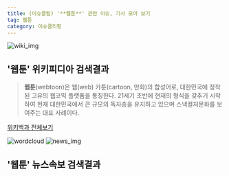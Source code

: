 ```yaml
---
title: (이슈클립) '**웹툰**' 관련 이슈, 기사 모아 보기
tag: 웹툰
category: 이슈클리핑
---
```

![wiki_img](https://user-images.githubusercontent.com/42597476/44503234-41136a80-a6d0-11e8-9071-6fc6418eafe4.png)
## **'**웹툰**'** 위키피디아 검색결과
>**웹툰**(webtoon)은 웹(web) 카툰(cartoon, 만화)의 합성어로, 대한민국에 정착된 고유의 웹코믹 플랫폼을 통칭한다. 21세기 초반에 현재의 형식을 갖추기 시작하여 현재 대한민국에서 큰 규모의 독자층을 유지하고 있으며 스낵컬처문화를 보여주는 대표 사례이다.

<a href="https://ko.wikipedia.org/wiki/웹툰" target="_blank">위키백과 전체보기</a>

![wordcloud](https://s3.ap-northeast-2.amazonaws.com/lyrics101-wordcloud/2018-09-24-1537723215.png)
![news_img](https://user-images.githubusercontent.com/42597476/44507050-1206f400-a6e4-11e8-8d98-7ffbfebb353f.png)
## **'**웹툰**'** 뉴스속보 검색결과

